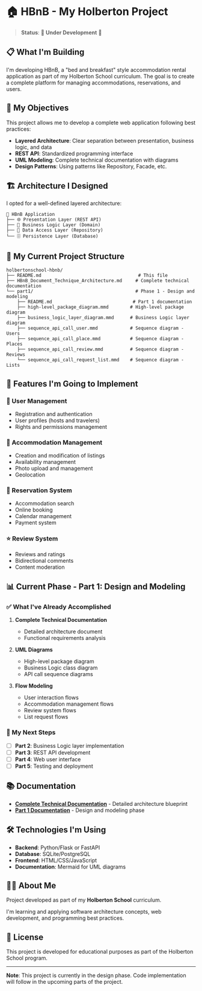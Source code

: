 # 🏠 HBnB - My Holberton Project

> **Status**: 🚧 **Under Development** 🚧

## 📋 What I'm Building

I'm developing HBnB, a "bed and breakfast" style accommodation rental application as part of my Holberton School curriculum. The goal is to create a complete platform for managing accommodations, reservations, and users.

## 🎯 My Objectives

This project allows me to develop a complete web application following best practices:

- **Layered Architecture**: Clear separation between presentation, business logic, and data
- **REST API**: Standardized programming interface
- **UML Modeling**: Complete technical documentation with diagrams
- **Design Patterns**: Using patterns like Repository, Facade, etc.

## 🏗️ Architecture I Designed

I opted for a well-defined layered architecture:

```
📁 HBnB Application
├── 🌐 Presentation Layer (REST API)
├── 🧠 Business Logic Layer (Domain)
├── 💾 Data Access Layer (Repository)
└── 🗄️ Persistence Layer (Database)
```

## 📁 My Current Project Structure

```
holbertonschool-hbnb/
├── README.md                                    # This file
├── HBnB_Document_Technique_Architecture.md     # Complete technical documentation
└── part1/                                      # Phase 1 - Design and modeling
    ├── README.md                              # Part 1 documentation
    ├── high-level_package_diagram.mmd        # High-level package diagram
    ├── business_logic_layer_diagram.mmd      # Business Logic layer diagram
    ├── sequence_api_call_user.mmd            # Sequence diagram - Users
    ├── sequence_api_call_place.mmd           # Sequence diagram - Places
    ├── sequence_api_call_review.mmd          # Sequence diagram - Reviews
    └── sequence_api_call_request_list.mmd    # Sequence diagram - Lists
```

## 🚀 Features I'm Going to Implement

### 👥 User Management
- Registration and authentication
- User profiles (hosts and travelers)
- Rights and permissions management

### 🏡 Accommodation Management
- Creation and modification of listings
- Availability management
- Photo upload and management
- Geolocation

### 📅 Reservation System
- Accommodation search
- Online booking
- Calendar management
- Payment system

### ⭐ Review System
- Reviews and ratings
- Bidirectional comments
- Content moderation

## 📊 Current Phase - Part 1: Design and Modeling

### ✅ What I've Already Accomplished

1. **Complete Technical Documentation**
   - Detailed architecture document
   - Functional requirements analysis

2. **UML Diagrams**
   - High-level package diagram
   - Business Logic class diagram
   - API call sequence diagrams

3. **Flow Modeling**
   - User interaction flows
   - Accommodation management flows
   - Review system flows
   - List request flows

### 🔄 My Next Steps

- [ ] **Part 2**: Business Logic layer implementation
- [ ] **Part 3**: REST API development
- [ ] **Part 4**: Web user interface
- [ ] **Part 5**: Testing and deployment

## 📚 Documentation

- **[Complete Technical Documentation](./HBnB_Document_Technique_Architecture.md)** - Detailed architecture blueprint
- **[Part 1 Documentation](./part1/README.md)** - Design and modeling phase

## 🛠️ Technologies I'm Using

- **Backend**: Python/Flask or FastAPI
- **Database**: SQLite/PostgreSQL
- **Frontend**: HTML/CSS/JavaScript
- **Documentation**: Mermaid for UML diagrams

## 👨‍💻 About Me

Project developed as part of my **Holberton School** curriculum.

I'm learning and applying software architecture concepts, web development, and programming best practices.

## 📄 License

This project is developed for educational purposes as part of the Holberton School program.

---

**Note**: This project is currently in the design phase. Code implementation will follow in the upcoming parts of the project.
